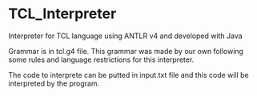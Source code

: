 # TCL_Interpreter
Interpreter for TCL language using ANTLR v4 and developed with Java

Grammar is in tcl.g4 file. This grammar was made by our own following some rules and language restrictions for this interpreter.

The code to interprete can be putted in input.txt file and this code will be interpreted by the program.
